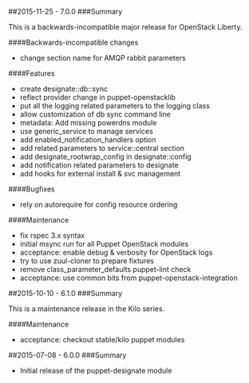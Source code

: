 ##2015-11-25 - 7.0.0
###Summary

This is a backwards-incompatible major release for OpenStack Liberty.

####Backwards-incompatible changes
- change section name for AMQP rabbit parameters

####Features
- create designate::db::sync
- reflect provider change in puppet-openstacklib
- put all the logging related parameters to the logging class
- allow customization of db sync command line
- metadata: Add missing powerdns module
- use generic_service to manage services
- add enabled_notification_handlers option
- add related parameters to service::central section
- add designate_rootwrap_config in designate::config
- add notification related parameters to designate
- add hooks for external install & svc management

####Bugfixes
- rely on autorequire for config resource ordering

####Maintenance
- fix rspec 3.x syntax
- initial msync run for all Puppet OpenStack modules
- acceptance: enable debug & verbosity for OpenStack logs
- try to use zuul-cloner to prepare fixtures
- remove class_parameter_defaults puppet-lint check
- acceptance: use common bits from puppet-openstack-integration

##2015-10-10 - 6.1.0
###Summary

This is a maintenance release in the Kilo series.

####Maintenance
- acceptance: checkout stable/kilo puppet modules

##2015-07-08 - 6.0.0
###Summary

- Initial release of the puppet-designate module
